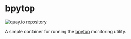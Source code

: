 # bpytop

[![quay.io repository](https://img.shields.io/badge/updated-2023--02--26-green)](https://quay.io/repository/miabbott/bpytop)

A simple container for running the [bpytop](https://github.com/aristocratos/bpytop) monitoring utility.